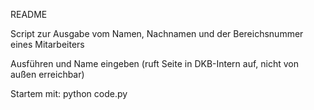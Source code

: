 README

Script zur Ausgabe vom Namen, Nachnamen und der Bereichsnummer eines Mitarbeiters

Ausführen und Name eingeben (ruft Seite in DKB-Intern auf, nicht von außen erreichbar)

Startem mit: python code.py

